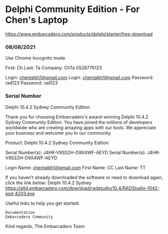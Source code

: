 # Delphi Community Edition - For Chen's Laptop

https://www.embarcadero.com/products/delphi/starter/free-download


### 08/08/2021

Use Chrome Incognito mode


First: Ch
Last: Ta
Company: ChTa
0528776123

Login: chentalkh1@gmail.com
Login: chentalkh1@gmail.com
Password: rad123
Password: rad123


### Serial Number

Delphi 10.4.2 Sydney Community Edition

Thank you for choosing Embarcadero's award-winning Delphi 10.4.2 Sydney Community Edition. You have joined the millions of developers worldwide who are creating amazing apps with our tools. We appreciate your business and welcome you to our community.

Product: Delphi 10.4.2 Sydney Community Edition

Serial Number(s): J4HK-V9SS2H-D9X4WF-AEYD
Serial Number(s): J4HK-V9SS2H-D9X4WF-AEYD

Login Name: chentalkh1@gmail.com
First Name: CC
Last Name: TT

If you haven’t already downloaded the software or need to download again, click the link below:
Delphi 10.4.2 Sydney
https://altd.embarcadero.com/download/radstudio/10.4/RADStudio-1042-esd-4203.exe

Useful links to help you get started:

    Documentation
    Embarcadero Community

Kind regards,
The Embarcadero Team 


